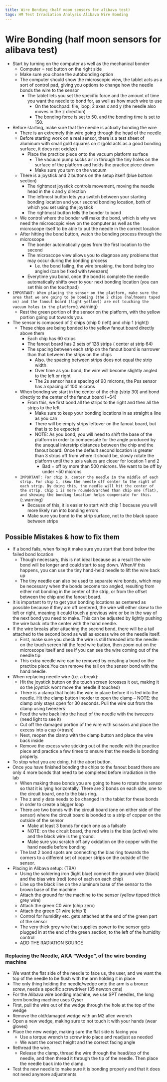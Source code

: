 ```yaml
---
title: Wire Bonding (half moon sensors for alibava test)
tags: HM Test Irradiation Analysis Alibava Wire Bonding
---
```


# Wire Bonding (half moon sensors for alibava test)

* Start by turning on the computer as well as the mechanical bonder 
    * Computer = red button on the right side 
    * Make sure you chose the autobonding option 
    * The computer should show the microscopic view, the tablet acts as a sort of control pad, giving you options to change how the needle bonds the wire to the sensor
        * The tablet lets you set the specific force and the amount of time you want the needle to bond for,  as well as how much wire to use
            * On the touchpad: file, loop, 2 axes x and y (the needle also moves in the z direction)
            * The bonding force is set to 50, and the bonding time is set to 150. 
* Before starting, make sure that the needle is actually bonding the wire
    * There is an extremely thin wire going through the head of the needle
    * Before starting work on a real sensor, there is a test sheet of aluminum with small gold squares on it (gold acts as a good bonding surface, it does not oxidize)
        * Place the practice piece onto the vacuum platform surface
            * The vacuum pump sucks air in through the tiny holes on the surface of the platform and holds the practice piece down
            * Make sure you turn on the vacuum
    * There is a joystick  and 2 buttons on the setup itself (blue bottom section)
        * The rightmost joystick controls movement, moving the needle head in the x and y direction 
        * The leftmost button lets you switch between your starting bonding location and your second bonding location, both of which you set using the joystick
        * The rightmost button tells the bonder to bond
    * We control where the bonder will make the bond, which is why we need the microscopic view on the computer as well as the microscope itself to be able to put the needle in the correct location
    * After hitting the bond button, watch the bonding process through the microscope
        * The bonder automatically goes from the first location to the second
        * The microscope view allows you to diagnose any problems that may occur during the bonding process
            * I.e. the bond failing, the wire breaking, the bond being too angled (can be fixed with tweezers)
        * Everytime you bond, once the bond is complete the needle automatically shifts over to your next bonding location (you can set this on the touchpad)
* `IMPORTANT: When placing the sensor on the platform, make sure the area that we are going to be bonding (the 2 chips (halfmoons taped on) and the fanout board (light yellow)) are not touching the vacuum holes in the platform`{:.warning}
    * Rest the green portion of the sensor on the platform, with the yellow portion going out towards you. 
* The sensor is composed of 2 chips (chip 0 (left) and chip 1 (right)) 
    * These chips are being bonded to the yellow fanout board directly above them
        * Each chip has 60 strips 
        * The fanout board has 2 sets of 128 strips ( center at strip 64)
        * The spacing between each strip on the fanout board is narrower than that between the strips on the chips
            * Also. the spacing between strips does not equal the strip width
            * Over time as you bond, the wire will become slightly angled to the left or right 
            * The 2s sensor has a spacing of 90 microns, the Pss sensor has a spacing of 100 microns 
    * When bonding we start in the center of the chip (strip 30) and bond directly to the center of the fanout board (~64)
        * From this, we first bond all the strips to the right and then all the strips to the left
            * Make sure to keep your bonding locations in as straight a line as you can
            * There will be empty strips leftover on the fanout board, but that is to be expected
            * NOTE: As you bond, you will need to shift the base of the platform in order to compensate for the angle produced by the unequal interstrip distances between the chip and the fanout board. Once the default second location is greater than 3 strips off from where it should be, slowly rotate the platform until the x axis values are closer for location 1 and 2 
                * Bad = off by more than 500 microns. We want to be off by under ~50 microns 
    * `IMPORTANT: For chip 0, center the needle in the middle of each strip. For chip 1, skew the needle off center to the right of each strip. By doing this, the needle will hit the center of the strip. Chip 1 is more rounded/arched than chip one (flat), and skewing the bonding location helps compensate for this.`{:.warning}
        * Because of this, it is easier to start with chip 1 because you will more likely run into bonding errors. 
        * Make sure you bond to the strip surface, not to the black space between strips

## Possible Mistakes & how to fix them
* If a bond fails, when fixing it make sure you start that bond below the failed bond location
    * Though necessary, this is not ideal because as a result the wire bond will be longer and could start to sag down. When/if this happens, you can use the tiny hand-held needle to lift the wire back up
    * The tiny needle can also be used to separate wire bonds, which may be necessary when the bonds become too angled, resulting from either not bonding in the center of the strip, or from the offset between the chip and the fanout board.
* It is important to try to get your bonding locations as centered as possible because if they are off centered, the wire will either skew to the left or right, meaning it could touch a previous wire or be in the way of the next bond you need to make. This can be adjusted by lightly pushing the wire back into the center with the hand needle.
* If the wire breaks after attaching the second bond, there will be a tail attached to the second bond as well as excess wire on the needle itself. 
    * First, make sure you check the wire is still threaded into the needle: on the touch screen hit the feed wire button, then zoom out on the microscope itself and see if you can see the wire coming out of the needle tip
    * This extra needle wire can be removed by creating a bond on the practice piece.You can remove the tail on the sensor bond with the hand needle.
* When replacing needle wire (i.e. a break):
    * Hit the joystick button on the touch screen (crosses it out, making it so the joystick wont move the needle if touched)
    * There is a clamp that holds the wire in place before it is fed into the needle. Hit the clamp button inorder to open the clamp – NOTE: the clamp only stays open for 30 seconds. Pull the wire out from the clamp using tweezers 
    * Feed the wire back into the head of the needle with the tweezers (need light to see it)
    * Cut off the damaged portion of the wire with scissors and place the excess into a cup (=trash) 
    * Next, reopen the clamp with the clamp button and place the wire back inside
    * Remove the excess wire sticking out of the needle with the practice piece and practice a few times to ensure that the needle is bonding properly. 
* To stop what you are doing, hit the abort button. 
* Once you have finished bonding the chips to the fanout board there are only 4 more bonds that need to be completed before irradiation in the lab
    * When making these bonds you are going to have to rotate the sensor so that it is lying horizontally. There are 2 bonds on each side, one to the circuit board, one to the bias ring. 
    * The z and y data needs to be changed in the tablet for these bonds in order to create a bigger loop
    * There are two bonds with the circuit board (one on either side of the sensor) where the circuit board is bonded to a strip of copper on the outside of the sensor
        * Make at least 3 bonds for each one as a failsafe 
        * NOTE: on the circuit board, the red wire is the bias (active) wire and the black wire is the ground. 
        * Make sure you scratch off any oxidation on the copper with the hand needle before bonding
    * The last 2 bond spots are connecting the bias ring towards the corners to a different set of copper strips on the outside of the sensor.
* Placing in Alibava setup: (TBA)
    * Using the soldering iron (light blue) connect the ground wire (black) and the bias wire (red) (one of each on each chip)
    * Line up the black line on the aluminum base of the sensor to the brown base of the machine
    * Attach the ground for the machine to the sensor (yellow tipped thick grey wire)
    * Attach the green C0 wire (chip zero)
    * Attach the green C1 wire (chip 1)
    * Control for humidity etc. gets attached at the end of the green part of the sensor
    * The very thick grey wire that supplies power to the sensor gets plugged in at the end of the green section, to the left of the humidity control
    * ADD THE RADIATION SOURCE

### Replacing the Needle, AKA “Wedge”, of the wire bonding machine
* We want the flat side of the needle to face us, the user, and we want the top of the needle to be flush with the arm holding it in place
* The only thing holding the needle/wedge onto the arm is a bronze screw, needs a specific screwdriver (35 newton cms)
* For the Alibava wire bonding machine, we use SPT needles, the long term bonding machine uses Gyser
* First, pull the wire out of the wedge through the hole at the top of the wedge
* Remove the old/damaged wedge with an M2 allen wrench
* Open a new wedge, making sure to not touch it with your hands (wear gloves)
* Place the new wedge, making sure the flat side is facing you
    * Use a torque wrench to screw into place and readjust as needed
    * We want the correct height and the correct facing angle
* Rethread the wire.
    * Release the clamp, thread the wire through the head/top of the needle, and then thread it through the tip of the needle. Then place the needle back into the clamp.
* Test the new needle to make sure it is bonding properly and that it does not need anymore adjustments